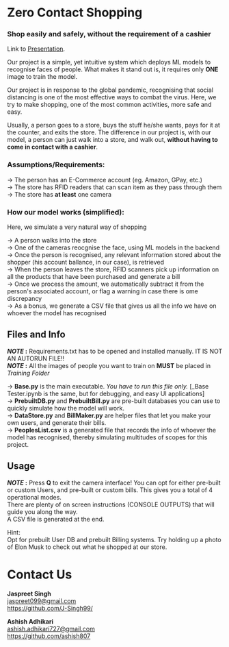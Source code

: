 # **Zero Contact Shopping**
### Shop easily and safely, without the requirement of a cashier  
  
Link to [Presentation](https://docs.google.com/presentation/d/1FtLTmS5Rl8KSzhiQJZQFLYIg77T_SDIqFU6Do7vkLDE/edit?usp=sharing).  
  
Our project is a simple, yet intuitive system which deploys ML models to recognise faces of people.
What makes it stand out is, it requires only **ONE** image to train the model.  
  
Our project is in response to the global pandemic, recognising that social distancing is one of the most effective ways to combat the virus.
Here, we try to make shopping, one of the most common activities, more safe and easy.  
  
Usually, a person goes to a store, buys the stuff he/she wants, pays for it at the counter, and exits the store. 
The difference in our project is, with our model, a person can just walk into a store, and walk out, **without having to come in contact with a cashier**.  
  
  
### Assumptions/Requirements:  
-> The person has an E-Commerce account (eg. Amazon, GPay, etc.)  
-> The store has RFID readers that can scan item as they pass through them  
-> The store has **at least** one camera  
  
### How our model works (simplified):
Here, we simulate a very natural way of shopping  

-> A person walks into the store  
-> One of the cameras reocgnise the face, using ML models in the backend  
-> Once the person is recognised, any relevant information stored about the shopper (his account ballance, in our case), is retrieved  
-> When the person leaves the store, RFID scanners pick up information on all the products that have been purchased and generate a bill  
-> Once we process the amount, we automatically subtract it from the person's associated account, or flag a warning in case there is ome discrepancy  
-> As a bonus, we generate a CSV file that gives us all the info we have on whoever the model has recognised  
  
  
  
## Files and Info  

**_NOTE_ :** Requirements.txt has to be opened and installed manually. IT IS NOT AN AUTORUN FILE!!  
**_NOTE_ :** All the images of people you want to train on **MUST** be placed in _Training Folder_  
  
  
->  **Base.py** is the main executable. _You have to run this file only._ [_Base Tester.ipynb is the same, but for debugging, and easy UI applications]  
->  **PrebuiltDB.py** and **PrebuiltBill.py** are pre-built databases you can use to quickly simulate how the model will work.  
-> **DataStore.py** and **BillMaker.py** are helper files that let you make your own users, and generate their bills.  
-> **PeoplesList.csv** is a generated file that records the info of whoever the model has recognised, thereby simulating multitudes of scopes for this project.  
  
  
## Usage  
**_NOTE_ :** Press **Q** to exit the camera interface!
You can opt for either pre-built or custom Users, and pre-built or custom bills. This gives you a total of 4 operational modes.  
There are plenty of on screen instructions (CONSOLE OUTPUTS) that will guide you along the way.  
A CSV file is generated at the end.  
 
Hint:  
Opt for prebuilt User DB and prebuilt Billing systems. Try holding up a photo of Elon Musk to check out what he shopped at our store.
  
# Contact Us
**Jaspreet Singh**  
jaspreet099@gmail.com  
https://github.com/J-Singh99/  
  
  
**Ashish Adhikari**  
ashish.adhikari727@gmail.com  
https://github.com/ashish807
